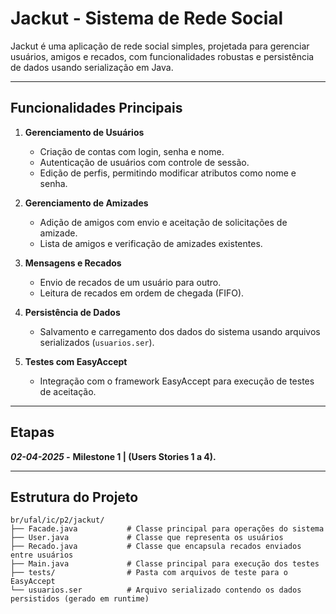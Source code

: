 # Jackut - Sistema de Rede Social

Jackut é uma aplicação de rede social simples, projetada para gerenciar usuários, amigos e recados, com funcionalidades robustas e persistência de dados usando serialização em Java.

---

## Funcionalidades Principais

1. **Gerenciamento de Usuários**
    - Criação de contas com login, senha e nome.
    - Autenticação de usuários com controle de sessão.
    - Edição de perfis, permitindo modificar atributos como nome e senha.

2. **Gerenciamento de Amizades**
    - Adição de amigos com envio e aceitação de solicitações de amizade.
    - Lista de amigos e verificação de amizades existentes.

3. **Mensagens e Recados**
    - Envio de recados de um usuário para outro.
    - Leitura de recados em ordem de chegada (FIFO).

4. **Persistência de Dados**
    - Salvamento e carregamento dos dados do sistema usando arquivos serializados (`usuarios.ser`).

5. **Testes com EasyAccept**
    - Integração com o framework EasyAccept para execução de testes de aceitação.

---
## Etapas




***02-04-2025 -*** **Milestone 1 |  (Users Stories 1 a 4).**

---

## Estrutura do Projeto

```plaintext
br/ufal/ic/p2/jackut/
├── Facade.java           # Classe principal para operações do sistema
├── User.java             # Classe que representa os usuários
├── Recado.java           # Classe que encapsula recados enviados entre usuários
├── Main.java             # Classe principal para execução dos testes
├── tests/                # Pasta com arquivos de teste para o EasyAccept
└── usuarios.ser          # Arquivo serializado contendo os dados persistidos (gerado em runtime)
